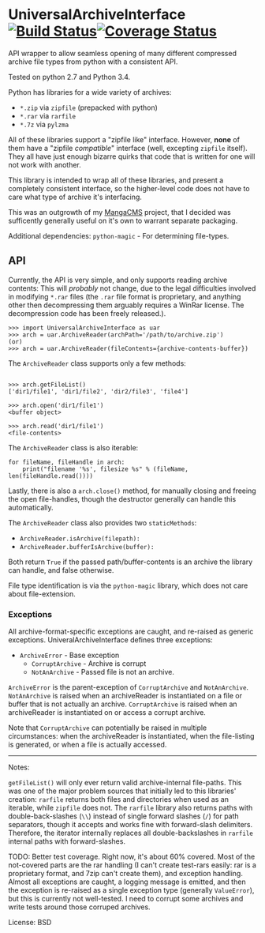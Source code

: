 UniversalArchiveInterface  [![Build Status](https://travis-ci.org/fake-name/UniversalArchiveInterface.svg?branch=master)](https://travis-ci.org/fake-name/UniversalArchiveInterface)[![Coverage Status](https://img.shields.io/coveralls/fake-name/UniversalArchiveInterface.svg)](https://coveralls.io/r/fake-name/UniversalArchiveInterface)
=========================

API wrapper to allow seamless opening of many different compressed archive file
types from python with a consistent API.

Tested on python 2.7 and Python 3.4.

Python has libraries for a wide variety of archives:  

 - `*.zip` via `zipfile` (prepacked with python)
 - `*.rar` via `rarfile`
 - `*.7z` via `pylzma`

All of these libraries support a "zipfile like" interface. However, **none**
of them have a "zipfile *compatible*" interface (well, excepting `zipfile` 
itself). They all have just enough bizarre quirks that code that is written for 
one will not work with another.

This library is intended to wrap all of these libraries, and present a
completely consistent interface, so the higher-level code does not have to care
what type of archive it's interfacing.

This was an outgrowth of my [MangaCMS](https://github.com/fake-name/MangaCMS/)
project, that I decided was sufficently generally useful on it's own
to warrant separate packaging.

Additional dependencies:
`python-magic` - For determining file-types.


API
---

Currently, the API is very simple, and only supports reading archive contents:
This will *probably* not change, due to the legal difficulties involved in
modifying `*.rar` files (the `.rar` file format is proprietary, and anything
other then decompressing them arguably requires a WinRar license. The
decompression code has been freely released.).

```
>>> import UniversalArchiveInterface as uar
>>> arch = uar.ArchiveReader(archPath='/path/to/archive.zip')
(or)
>>> arch = uar.ArchiveReader(fileContents={archive-contents-buffer})
```

The `ArchiveReader` class supports only a few methods:

```

>>> arch.getFileList()
['dir1/file1', 'dir1/file2', 'dir2/file3', 'file4']

>>> arch.open('dir1/file1')
<buffer object>

>>> arch.read('dir1/file1')
<file-contents>

```

The `ArchiveReader` class is also iterable:

```
for fileName, fileHandle in arch:
    print("filename '%s', filesize %s" % (fileName, len(fileHandle.read())))

```

Lastly, there is also a `arch.close()` method, for manually closing and freeing
the open file-handles, though the destructor generally can handle this
automatically.


The `ArchiveReader` class also provides two `staticMethods`:

 - `ArchiveReader.isArchive(filepath):`
 - `ArchiveReader.bufferIsArchive(buffer):`

Both return `True` if the passed path/buffer-contents is an archive the
library can handle, and false otherwise.

File type identification is via the `python-magic` library, which does not care
about file-extension.

### Exceptions

All archive-format-specific exceptions are caught, and re-raised as generic
exceptions. UniveralArchiveInterface defines three exceptions:

 - `ArchiveError` - Base exception
	 - `CorruptArchive` - Archive is corrupt
	 - `NotAnArchive` - Passed file is not an archive.

`ArchiveError` is the parent-exception of `CorruptArchive` and `NotAnArchive`. 
`NotAnArchive` is raised when an archiveReader is instantiated on a file or 
buffer that is not actually an archive. `CorruptArchive` is raised when an 
archiveReader is instantiated on or access a corrupt archive.

Note that `CorruptArchive` can potentially be raised in multiple circumstances: 
when the archiveReader is instantiated, when the file-listing is generated, or 
when a file is actually accessed. 

---

Notes:

`getFileList()` will only ever return valid archive-internal file-paths. This
was one of the major problem sources that initially led to this libraries'
creation: `rarfile` returns both files and directories when used as an
iterable, while `zipfile` does not. The `rarfile` library also returns paths
with double-back-slashes (`\\`) instead of single forward slashes (`/`) for
path separators, though it accepts and works fine with forward-slash delimiters.
Therefore, the iterator internally replaces all double-backslashes in `rarfile`
internal paths with forward-slashes.


TODO:
Better test coverage. Right now, it's about 60% covered.
Most of the not-covered parts are the rar handling (I can't create test-rars easily:
rar is a proprietary format, and 7zip can't create them), and exception handling.
Almost all exceptions are caught, a logging message is emitted, and then the
exception is re-raised as a single exception type (generally `ValueError`), but
this is currently not well-tested. I need to corrupt some archives and write tests around
those corruped archives.

License:
BSD


